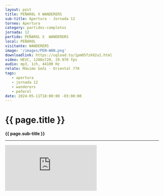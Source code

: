 ```yaml
---
layout: post
title: PEÑAROL X WANDERERS
sub-title: Apertura · Jornada 12
torneo: Apertura
category: partidos-completos
jornada: 12
partido: PEÑAROL X  WANDERERS
local: PEÑAROL
visitante: WANDERERS
image: '/images/PEN-WAN.png'
downloadlink: https://uqload.to/1pm05fzk92u1.html
video: HEVC, 1280x720, 29.970 fps
audio: mp3, 1ch, 44100 Hz
relato: Máximo Goñi · Oriental 770
tags:
   - apertura
   - jornada 12
   - wanderers
   - peñarol
date: 2024-05-11T18:00:00 -03:00:00
---
```


<div class="mt-5 mb-4 dyuthi_regular top-top-style"> 
    <h1 class="text-success kustom_culture"> 
                {{ page.title }} 
    </h1> 
    <strong>{{ page.sub-title }}</strong>
    <hr> 
</div>
<div class="container-fluid w-100 h-100 border-0" style="padding: 0;">
    <iframe class="position-relative w-100 h-100 border-0" src="https://uqload.to/embed-1pm05fzk92u1.html" frameborder=0 marginwidth=0 marginheight=0 scrolling=NO allowfullscreen style="padding: 0;margin: 0;"></iframe> 
</div>
